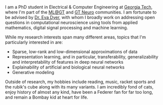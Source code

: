 I am a PhD student in Electrical & Computer Engineering at [Georgia Tech](https://www.gatech.edu/), where I'm part of the [ML@GT](https://ml.gatech.edu/) and [GT Neuro](https://neuro.gatech.edu/) communities. I am fortunate to be advised by [Dr. Eva Dyer](https://bme.gatech.edu/bme/faculty/Eva-Dyer), with whom I broadly work on addressing open questions in computational neuroscience using tools from applied mathematics, digital signal processing and machine learning.

While my research interests span many different areas, topics that I'm particularly interested in are:
- Sparse, low-rank and low-dimensional approximations of data
- Representation learning, and in particular, transferability, generalizability and interpretability of features in deep neural networks
- Explainability of artificial and biological neural networks
- Generative modeling

Outside of research, my hobbies include reading, music, racket sports and the rubik's cube along with its many variants. I am incredibly fond of cats, enjoy history of almost any kind, have been a Federer fan for far too long, and remain a Bombay kid at heart for life.
